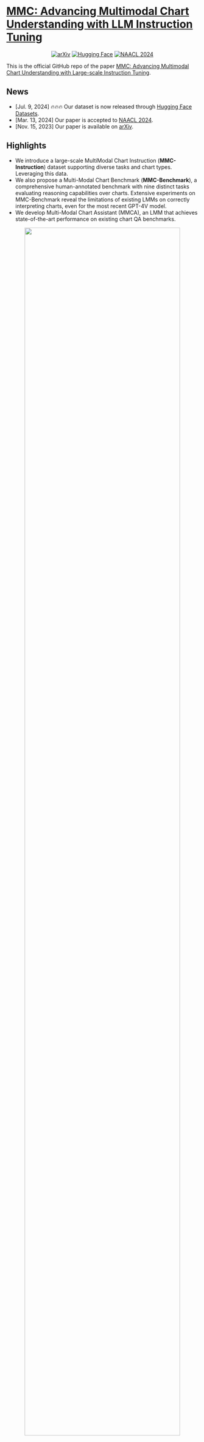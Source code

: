 # [MMC: Advancing Multimodal Chart Understanding with LLM Instruction Tuning](https://arxiv.org/abs/2311.10774)

<div align="center">
  <a href="https://arxiv.org/abs/2311.10774"><img src="https://img.shields.io/badge/Paper-arXiv-red" alt="arXiv"></a>
  <a href="https://huggingface.co/datasets/xywang1/MMC"><img src="https://img.shields.io/badge/Dataset-%F0%9F%A4%97%20Hugging_Face-yellow" alt="Hugging Face"></a>
  <a href="https://aclanthology.org/2024.naacl-long.70"><img src="https://img.shields.io/badge/NAACL-2024-blue" alt="NAACL 2024"></a>
</div>

This is the official GitHub repo of the paper [MMC: Advancing Multimodal Chart Understanding with Large-scale Instruction Tuning](https://arxiv.org/abs/2311.10774).

## News

- [Jul. 9, 2024] 🔥🔥🔥 Our dataset is now released through [Hugging Face Datasets](https://huggingface.co/datasets/xywang1/MMC).
- [Mar. 13, 2024] Our paper is accepted to [NAACL 2024](https://aclanthology.org/2024.naacl-long.70).
- [Nov. 15, 2023] Our paper is available on [arXiv](https://arxiv.org/abs/2311.10774).

## Highlights

- We introduce a large-scale MultiModal Chart Instruction (**MMC-Instruction**) dataset supporting diverse tasks and chart types. Leveraging this data.
- We also propose a Multi-Modal Chart Benchmark (**MMC-Benchmark**), a comprehensive human-annotated benchmark with nine distinct tasks evaluating reasoning capabilities over charts. Extensive experiments on MMC-Benchmark reveal the limitations of existing LMMs on correctly interpreting charts, even for the most recent GPT-4V model.
- We develop Multi-Modal Chart Assistant (MMCA), an LMM that achieves state-of-the-art performance on existing chart QA benchmarks.

<div align="center">
<img src="./images/overview.png" width="90%">
</div>

## Data Release

The chart-text alignment data (MMC-Alignment), chart instruction-tuning data (MMC-Instruction), and benchmark data (MMC-Benchmark) introduced in our [paper](https://arxiv.org/abs/2311.10774) can be downloaded from [Hugging Face Datasets](https://huggingface.co/datasets/xywang1/MMC) using git clone:
```
git lfs install
git clone https://huggingface.co/datasets/xywang1/MMC
```

It contains three sub-directories MMC-Alignment, MMC-Benchmark, and MMC-Instruction:

### MMC-Alignment

- mmc_chart_text_alignment_arxiv_text.jsonl: 250,000 samples for chart-text alignment training.
- mmc_chart_text_alignment_arxiv_images.tar.gz: images for mmc_chart_text_alignment_arxiv_text.jsonl.

### MMC-Benchmark

- mmc_benchmark_text.jsonl: 2,126 true/false questions for benchmarking.
- mmc_benchmark_images.tar.gz: images for mmc_benchmark_text.jsonl.
- mmc_benchmark_mqa_text.jsonl: 808 multiple-choice questions for benchmarking.
- mmc_benchmark_mqa_images.tar.gz: images for mmc_benchmark_mqa_images.jsonl.

### MMC-Instruction

- mmc_instruction_arxiv_text.jsonl: 300,000 question-answer pairs synthesized with arXiv data for instruction tuning.
- mmc_instruction_arxiv_images.tar.gz: images for mmc_instruction_arxiv_text.jsonl.
- mmc_instruction_non-arxiv_text.jsonl: 109,887 extra question-answer pairs for instruction tuning.
- mmc_instruction_non-arxiv_images.tar.gz: images for mmc_instruction_non-arxiv_text.jsonl.

## Existing Datasets

As mentioned in the [paper](https://arxiv.org/abs/2311.10774), chart summarization datasets from Statist, PlotQA, [VisText](https://github.com/mitvis/vistext), ChartInfo, and Unichart are used in our experiments for chart-text alignment training. Please refer to the following script for details:
```
# Existing chart-text alignment images
gdown https://drive.google.com/uc?id=1e1mx_nb5PWjPkuIsJkY8B4xSET9DOWTa
# Existing chart-text alignment text
gdown https://drive.google.com/uc?id=18SJ13V4qEt1ixOQPbRmEnZKQrjS5v14T
```

For existing Chart QA training data, please refer to the following script:
```
# Existing chart qa images
gdown https://drive.google.com/uc?id=1Y17wNYdBlPxhB5KKiux2BD8C2FlA5MC9
# Existing chart qa text
gdown https://drive.google.com/uc?id=1tUtntLRgsBJ9v5NcdTMvVI32ruLHAyFe
```

## MMCA Gradio demo

**1. Install the environment according to [mplug-owl](https://github.com/X-PLUG/mPLUG-Owl#Usage).**

We finetuned mplug-owl on 8 V100. If you meet any questions when implement on V100, feel free to let me know!

**2. Download the Checkpoint**

```
gdown https://drive.google.com/uc?id=11KJA8bSNi1yxgcijsG3xfBHvWe8C748F
```

**3. Edit the Code**

As for the `mplug-owl/serve/model_worker.py`, edit the following code and enter the path of the lora model weight in lora_path.
```
self.image_processor = MplugOwlImageProcessor.from_pretrained(base_model)
self.tokenizer = AutoTokenizer.from_pretrained(base_model)
self.processor = MplugOwlProcessor(self.image_processor, self.tokenizer)
self.model = MplugOwlForConditionalGeneration.from_pretrained(
     base_model,
     load_in_8bit=load_in_8bit,
     torch_dtype=torch.bfloat16 if bf16 else torch.half,
     device_map="auto"
 )
self.tokenizer = self.processor.tokenizer

        
peft_config = LoraConfig(target_modules=r'.*language_model.*\.(q_proj|v_proj)', inference_mode=False, r=8,lora_alpha=32, lora_dropout=0.05)
self.model = get_peft_model(self.model, peft_config)
lora_path = 'Your lora model path'
prefix_state_dict = torch.load(lora_path, map_location='cpu')
self.model.load_state_dict(prefix_state_dict)
```

**4. Local Demo**

When you launch the demo in local machine, you might find there is no space for the text input. This is because of the version conflict between python and gradio. The simplest solution is to do `conda activate LRV`

```
python -m serve.web_server --base-model 'the mplug-owl checkpoint directory' --bf16
```

## Contact

If you have any questions about this work, please email Fuxiao Liu [fl3es@umd.edu](fl3es@umd.edu).

## Citation

```
@article{liu2023mmc,
  title={MMC: Advancing Multimodal Chart Understanding with Large-scale Instruction Tuning},
  author={Liu, Fuxiao and Wang, Xiaoyang and Yao, Wenlin and Chen, Jianshu and Song, Kaiqiang and Cho, Sangwoo and Yacoob, Yaser and Yu, Dong},
  journal={arXiv preprint arXiv:2311.10774},
  year={2023}
}
```

## Disclaimer

We develop this repository for RESEARCH purposes, so it can only be used for personal/research/non-commercial purposes.
